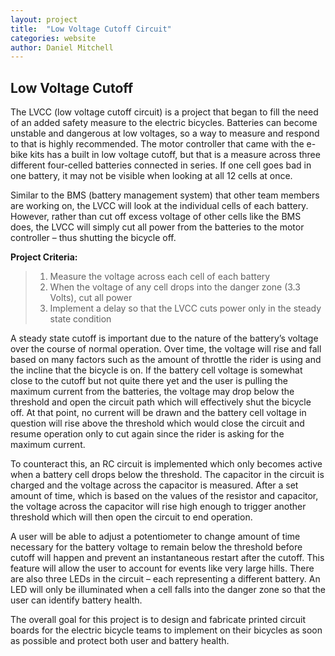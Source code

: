 ```yaml
---
layout: project
title:  "Low Voltage Cutoff Circuit"
categories: website
author: Daniel Mitchell
---
```


## Low Voltage Cutoff

The LVCC (low voltage cutoff circuit) is a project that began to fill the need of an added safety measure to the electric bicycles. Batteries can become unstable and dangerous at low voltages, so a way to measure and respond to that is highly recommended. The motor controller that came with the e-bike kits has a built in low voltage cutoff, but that is a measure across three different four-celled batteries connected in series. If one cell goes bad in one battery, it may not be visible when looking at all 12 cells at once. 

Similar to the BMS (battery management system) that other team members are working on, the LVCC will look at the individual cells of each battery. However, rather than cut off excess voltage of other cells like the BMS does, the LVCC will simply cut all power from the batteries to the motor controller – thus shutting the bicycle off. 

**Project Criteria:**

>1. Measure the voltage across each cell of each battery
>2. When the voltage of any cell drops into the danger zone (3.3 Volts), cut all power
>3. Implement a delay so that the LVCC cuts power only in the steady state condition

A steady state cutoff is important due to the nature of the battery’s voltage over the course of normal operation. Over time, the voltage will rise and fall based on many factors such as the amount of throttle the rider is using and the incline that the bicycle is on. If the battery cell voltage is somewhat close to the cutoff but not quite there yet and the user is pulling the maximum current from the batteries, the voltage may drop below the threshold and open the circuit path which will effectively shut the bicycle off. At that point, no current will be drawn and the battery cell voltage in question will rise above the threshold which would close the circuit and resume operation only to cut again since the rider is asking for the maximum current. 

To counteract this, an RC circuit is implemented which only becomes active when a battery cell drops below the threshold. The capacitor in the circuit is charged and the voltage across the capacitor is measured. After a set amount of time, which is based on the values of the resistor and capacitor, the voltage across the capacitor will rise high enough to trigger another threshold which will then open the circuit to end operation. 

A user will be able to adjust a potentiometer to change amount of time necessary for the battery voltage to remain below the threshold before cutoff will happen and prevent an instantaneous restart after the cutoff. This feature will allow the user to account for events like very large hills. There are also three LEDs in the circuit – each representing a different battery. An LED will only be illuminated when a cell falls into the danger zone so that the user can identify battery health. 

The overall goal for this project is to design and fabricate printed circuit boards for the electric bicycle teams to implement on their bicycles as soon as possible and protect both user and battery health.
